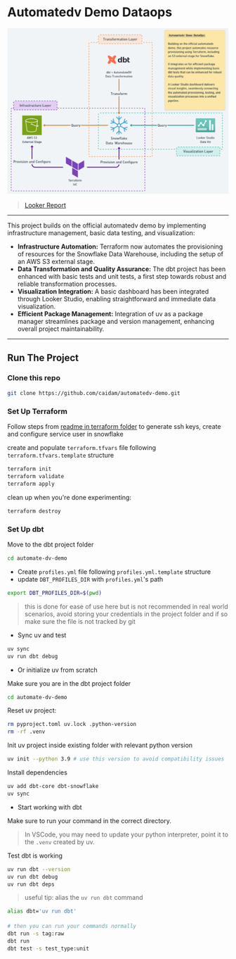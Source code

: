 # Automatedv Demo Dataops

![Project's architecture schema](./misc/automatedv-demo-dataops.png)

> [Looker Report](https://lookerstudio.google.com/s/vN_cQWPGOr0)

___

This project builds on the official automatedv demo by implementing infrastructure management, basic data testing, and visualization:

- **Infrastructure Automation:** Terraform now automates the provisioning of resources for the Snowflake Data Warehouse, including the setup of an AWS S3 external stage.
- **Data Transformation and Quality Assurance:** The dbt project has been enhanced with basic tests and unit tests, a first step towards robust and reliable transformation processes.
- **Visualization Integration:** A basic dashboard has been integrated through Looker Studio, enabling straightforward and immediate data visualization.
- **Efficient Package Management:** Integration of uv as a package manager streamlines package and version management, enhancing overall project maintainability.
___


## Run The Project

### Clone this repo

```bash
git clone https://github.com/caidam/automatedv-demo.git
```

### Set Up Terraform

Follow steps from [readme in terraform folder](/terraform/README.md) to generate ssh keys, create and configure service user in snowflake

create and populate `terraform.tfvars` file following `terraform.tfvars.template` structure

```bash
terraform init
terraform validate
terraform apply
```
clean up when you're done experimenting:
```bash
terraform destroy
```
### Set Up dbt

Move to the dbt project folder
```bash
cd automate-dv-demo
```

- Create `profiles.yml` file following `profiles.yml.template` structure
- update `DBT_PROFILES_DIR` with `profiles.yml`'s path

```bash
export DBT_PROFILES_DIR=$(pwd)
```

> this is done for ease of use here but is not recommended in real world scenarios, avoid storing your credentials in the project folder and if so make sure the file is not tracked by git

- Sync uv and test

```bash
uv sync
uv run dbt debug
```

- Or initialize uv from scratch

Make sure you are in the dbt project folder
```bash
cd automate-dv-demo
```

Reset uv project:
```bash
rm pyproject.toml uv.lock .python-version
rm -rf .venv
```

Init uv project inside existing folder with relevant python version
```bash
uv init --python 3.9 # use this version to avoid compatibility issues
```

Install dependencies
```bash
uv add dbt-core dbt-snowflake
uv sync
```

- Start working with dbt

Make sure to run your command in the correct directory.
> In VSCode, you may need to update your python interpreter, point it to the `.venv` created by uv.

Test dbt is working
```bash
uv run dbt --version
uv run dbt debug
uv run dbt deps
```

> useful tip: alias the `uv run dbt` command

```bash
alias dbt='uv run dbt'

# then you can run your commands normally
dbt run -s tag:raw
dbt run
dbt test -s test_type:unit
```